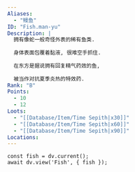 ```yaml
---
Aliases:
  - "鳗鱼"
ID: "Fish.man-yu"
Description: |
  拥有像蛇一般奇怪外表的稀有鱼类.
  
  身体表面包覆着黏液, 很难空手抓住.
  
  在东方是据说拥有回复精气药效的鱼,
  
  被当作对抗夏季炎热的特效药.
Rank: "B"
Points:
  - 10
  - 12
Loots:
  - "[[Database/Item/Time Sepith|x30]]"
  - "[[Database/Item/Time Sepith|x60]]"
  - "[[Database/Item/Time Sepith|x90]]"
Locations:
---
```

```dataviewjs
const fish = dv.current();
await dv.view('Fish', { fish });
```